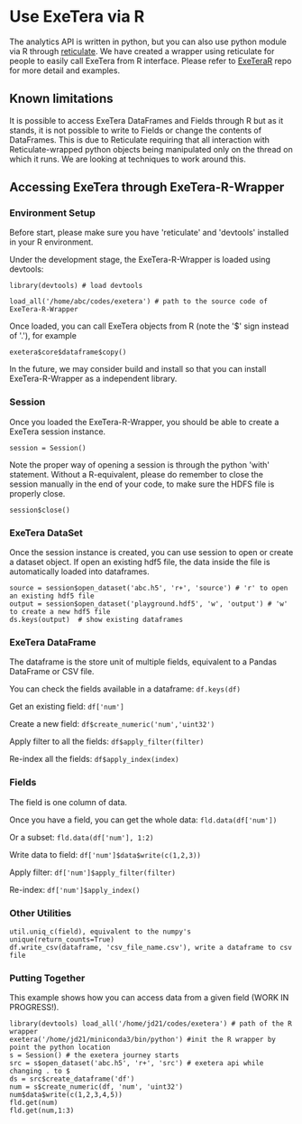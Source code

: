 # Use ExeTera via R
The analytics API is written in python, but you can also use python module via R through [reticulate](https://rstudio.github.io/reticulate/). We have created a wrapper using reticulate for people to easily call ExeTera from R interface. Please refer to [ExeTeraR](https://github.com/KCL-BMEIS/ExeTeraR) repo for more detail and examples.

## Known limitations

It is possible to access ExeTera DataFrames and Fields through R but as it stands, it is not possible to write to Fields or change the contents of DataFrames. This is due to Reticulate requiring that all interaction with Reticulate-wrapped python objects being manipulated only on the thread on which it runs. We are looking at techniques to work around this.

## Accessing ExeTera through ExeTera-R-Wrapper
### Environment Setup
Before start, please make sure you have 'reticulate' and 'devtools' installed in your R environment.

Under the development stage, the ExeTera-R-Wrapper is loaded using devtools:

`library(devtools) # load devtools`

`load_all('/home/abc/codes/exetera') # path to the source code of ExeTera-R-Wrapper`

Once loaded, you can call ExeTera objects from R (note the '$' sign instead of '.'), for example

`exetera$core$dataframe$copy()`

In the future, we may consider build and install so that you can install ExeTera-R-Wrapper as a independent library.

### Session
Once you loaded the ExeTera-R-Wrapper, you should be able to create a ExeTera session instance.

`session = Session()`

Note the proper way of opening a session is through the python 'with' statement. Without a R-equivalent, please do remember to close the session manually in the end of your code, to make sure the HDFS file is properly close.

`session$close()`

### ExeTera DataSet
Once the session instance is created, you can use session to open or create a dataset object. If open an existing hdf5 file, the data inside the file is automatically loaded into dataframes.

```
source = session$open_dataset('abc.h5', 'r+', 'source') # 'r' to open an existing hdf5 file
output = session$open_dataset('playground.hdf5', 'w', 'output') # 'w' to create a new hdf5 file
ds.keys(output)  # show existing dataframes
```

### ExeTera DataFrame
The dataframe is the store unit of multiple fields, equivalent to a Pandas DataFrame or CSV file.

You can check the fields available in a dataframe: `df.keys(df)`

Get an existing field: `df['num']`

Create a new field: `df$create_numeric('num','uint32')`

Apply filter to all the fields: `df$apply_filter(filter)`

Re-index all the fields: `df$apply_index(index)`

### Fields
The field is one column of data.

Once you have a field, you can get the whole data: `fld.data(df['num'])`

Or a subset: `fld.data(df['num'], 1:2)`

Write data to field: `df['num']$data$write(c(1,2,3))`

Apply filter: `df['num']$apply_filter(filter)`

Re-index: `df['num']$apply_index()`

### Other Utilities
```
util.uniq_c(field), equivalent to the numpy's unique(return_counts=True)
df.write_csv(dataframe, 'csv_file_name.csv'), write a dataframe to csv file
```

### Putting Together
This example shows how you can access data from a given field (WORK IN PROGRESS!).
```
library(devtools) load_all('/home/jd21/codes/exetera') # path of the R wrapper
exetera('/home/jd21/miniconda3/bin/python') #init the R wrapper by point the python location
s = Session() # the exetera journey starts
src = s$open_dataset('abc.h5', 'r+', 'src') # exetera api while changing . to $
ds = src$create_dataframe('df')
num = s$create_numeric(df, 'num', 'uint32')
num$data$write(c(1,2,3,4,5))
fld.get(num)
fld.get(num,1:3)
```
